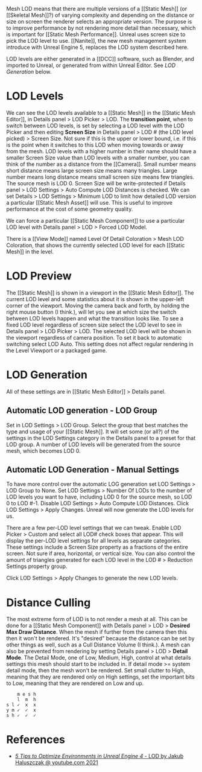 Mesh LOD means that there are multiple versions of a [[Static Mesh]] (or [[Skeletal Mesh]]?) of varying complexity and depending on the distance or size on screen the renderer selects an appropriate version.
The purpose is to improve performance by not rendering more detail than necessary, which is important for [[Static Mesh Performance]].
Unreal uses screen size to pick the LOD level to use.
[[Nanite]], the new mesh management system introduce with Unreal Engine 5, replaces the LOD system described here.

LOD levels are either generated in a [[DCC]] software, such as Blender, and imported to Unreal, or generated from within Unreal Editor.
See _LOD Generation_ below.

# LOD Levels

We can see the LOD levels available to a [[Static Mesh]] in the [[Static Mesh Editor]], in Details panel > LOD Picker > LOD.
The **transition point**, when to switch between LOD levels, is set by selecting a LOD level with the LOD Picker and then editing **Screen Size** in Details panel > LOD # (the LOD level picked) > Screen Size.
Not sure if this is the upper or lower bound, i.e. if this is the point when it switches to this LOD when moving towards or away from the mesh.
LOD levels with a higher number in their name should have a smaller Screen Size value than LOD levels with a smaller number, you can think of the number as a distance from the [[Camera]].
Small number means short distance means large screen size means many triangles.
Large number means long distance means small screen size means few triangles.
The source mesh is LOD 0.
Screen Size will be write-protected if Details panel > LOD Settings > Auto Compute LOD Distances is checked.
We can set Details > LOD Settings > Minimum LOD to limit how detailed LOD version a particular [[Static Mesh Asset]] will use.
This is useful to improve performance at the cost of some geometry quality.

We can force a particular [[Static Mesh Component]] to use a particular LOD level with Details panel > LOD > Forced LOD Model.

There is a [[View Mode]] named Level Of Detail Coloration > Mesh LOD Coloration, that shows the currently selected LOD level for each [[Static Mesh]] in the level.


# LOD Preview

The [[Static Mesh]] is shown in a viewport in the [[Static Mesh Editor]].
The current LOD level and some statistics about it is shown in the upper-left corner of the viewport.
Moving the camera back and forth, by holding the right mouse button (I think.), will let you see at which size the switch between LOD levels happen and what the transition looks like.
To see a fixed LOD level regardless of screen size select the LOD level to see in Details panel > LOD Picker > LOD.
The selected LOD level will be shown in the viewport regardless of camera position.
To set it back to automatic switching select LOD Auto.
This setting does not affect regular rendering in the Level Viewport or a packaged game.

# LOD Generation

All of these settings are in [[Static Mesh Editor]] > Details panel.

## Automatic LOD generation - LOD Group

Set in LOD Settings > LOD Group.
Select the group that best matches the type and usage of your [[Static Mesh]].
It will set some (or all?) of the settings in the LOD Settings category in the Details panel to a preset for that LOD group.
A number of LOD levels will be generated from the source mesh, which becomes LOD 0.

## Automatic LOD Generation - Manual Settings

To have more control over the automatic LOG generation set LOD Settings > LOD Group to None.
Set LOD Settings > Number Of LODs to the number of LOD levels you want to have, including LOD 0 for the source mesh, so LOD 0 to LOD #-1.
Disable LOD Settings > Auto Compute LOD Distances.
Click LOD Settings > Apply Changes.
Unreal will now generate the LOD levels for us.

There are a few per-LOD level settings that we can tweak.
Enable LOD Picker > Custom and select all LOD# check boxes that appear.
This will display the per-LOD level settings for all levels as separate categories.
These settings include a Screen Size property as a fractions of the entire screen.
Not sure if area, horizontal, or vertical size.
You can also control the amount of triangles generated for each LOD level in the LOD # > Reduction Settings property group.

Click LOD Settings > Apply Changes to generate the new LOD levels.

# Distance Culling

The most extreme form of LOD is to not render a mesh at all.
This can be done for a [[Static Mesh Component]] with Details panel > LOD > **Desired Max Draw Distance**.
When the mesh if further from the camera then this then it won't be rendered.
It's "desired" because the distance can be set by other things as well, such as a Cull Distance Volume (I think.).
A mesh can also be prevented from rendering by setting Details panel > LOD > **Detail Mode**.
The Detail Mode, one of Low, Medium, High, control at what details settings this mesh should start to be included in.
If detail mode >= system detail mode, then the mesh won't be rendered.
Set small clutter to High, meaning that they are rendered only on High settings, set the important bits to Low, meaning that they are rendered on Low and up.
```
    m e s h
    l  m  h
s l ✓  x  x
y m ✓  ✓  x
s h ✓  ✓  ✓
```



# References

- [_5 Tips to Optimize Environments in Unreal Engine 4_ - LOD by Jakub Haluszczak @ youtube.com 2021](https://youtu.be/gZkKcaF4Ifk?t=150)